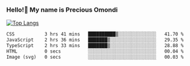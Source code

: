 ### Hello!👋 My name is Precious Omondi 

[![Top Langs](https://github-readme-stats.vercel.app/api/top-langs/?username=Presho99&langs_count=8&theme=dark)](https://github.com/Presho99/github-readme-stats)



<!--START_SECTION:waka-->

```txt
CSS           3 hrs 41 mins   ██████████▒░░░░░░░░░░░░░░   41.70 %
JavaScript    2 hrs 36 mins   ███████▒░░░░░░░░░░░░░░░░░   29.35 %
TypeScript    2 hrs 33 mins   ███████▒░░░░░░░░░░░░░░░░░   28.88 %
HTML          0 secs          ░░░░░░░░░░░░░░░░░░░░░░░░░   00.04 %
Image (svg)   0 secs          ░░░░░░░░░░░░░░░░░░░░░░░░░   00.03 %
```

<!--END_SECTION:waka-->

